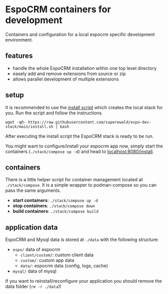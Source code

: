 # EspoCRM containers for development

Containers and configuration for a local espocrm specific development environment. 

## features

- handle the whole EspoCRM installation within one top level directory
- easely add and remove extensions from source or zip
- allows parallel development of multiple extensions

## setup

It is recommended to use the [install script]() which creates the local stack for you. Run the script and follow the instructions.

```
wget -qO- https://raw.githubusercontent.com/superewald/espo-dev-stack/main/install.sh | bash
```

After executing the install script the EspoCRM stack is ready to be run. 

You might want to configure/install your espocrm app now, simply start the containers (`./stack/compose up -d`) and head to [localhost:8080/install](http://localhost:8080/install).

## containers

There is a little helper script for container management located at `./stack/compose`. It is a simple wrapper to podman-compose so you can pass the same arguments.

- **start containers**: `./stack/compose up -d`
- **stop containers**: `./stack/compose down`
- **build containers**: `./stack/compose build`

## application data

EspoCRM and Mysql data is stored at `./data` with the following structure:

- `espo/` data of espocrm
    - `client/custom/`: custom client data
    - `custom/`: custom app data
    - `data/`: espocrm data (config, logs, cache)
- `mysql/` data of mysql

If you want to reinstall/reconfigure your application you should remove the data folder (`rm -r ./data`)!